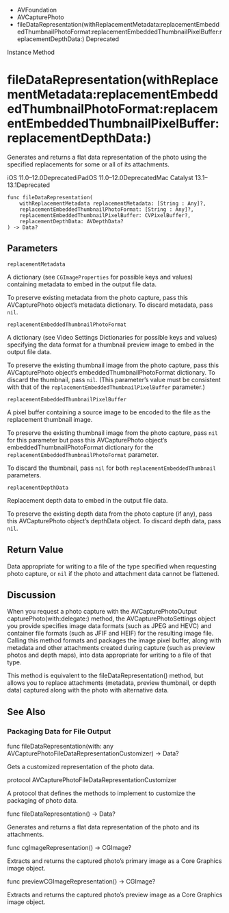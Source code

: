 

- AVFoundation
- AVCapturePhoto
-  fileDataRepresentation(withReplacementMetadata:replacementEmbeddedThumbnailPhotoFormat:replacementEmbeddedThumbnailPixelBuffer:replacementDepthData:) Deprecated

Instance Method

# fileDataRepresentation(withReplacementMetadata:replacementEmbeddedThumbnailPhotoFormat:replacementEmbeddedThumbnailPixelBuffer:replacementDepthData:)

Generates and returns a flat data representation of the photo using the specified replacements for some or all of its attachments.

iOS 11.0–12.0DeprecatediPadOS 11.0–12.0DeprecatedMac Catalyst 13.1–13.1Deprecated

``` source
func fileDataRepresentation(
    withReplacementMetadata replacementMetadata: [String : Any]?,
    replacementEmbeddedThumbnailPhotoFormat: [String : Any]?,
    replacementEmbeddedThumbnailPixelBuffer: CVPixelBuffer?,
    replacementDepthData: AVDepthData?
) -> Data?
```

## Parameters 

`replacementMetadata`  

A dictionary (see `CGImageProperties` for possible keys and values) containing metadata to embed in the output file data.

To preserve existing metadata from the photo capture, pass this AVCapturePhoto object’s metadata dictionary. To discard metadata, pass `nil`.

`replacementEmbeddedThumbnailPhotoFormat`  

A dictionary (see Video Settings Dictionaries for possible keys and values) specifying the data format for a thumbnail preview image to embed in the output file data.

To preserve the existing thumbnail image from the photo capture, pass this AVCapturePhoto object’s embeddedThumbnailPhotoFormat dictionary. To discard the thumbnail, pass `nil`. (This parameter’s value must be consistent with that of the `replacementEmbeddedThumbnailPixelBuffer` parameter.)

`replacementEmbeddedThumbnailPixelBuffer`  

A pixel buffer containing a source image to be encoded to the file as the replacement thumbnail image.

To preserve the existing thumbnail image from the photo capture, pass `nil` for this parameter but pass this AVCapturePhoto object’s embeddedThumbnailPhotoFormat dictionary for the `replacementEmbeddedThumbnailPhotoFormat` parameter.

To discard the thumbnail, pass `nil` for both `replacementEmbeddedThumbnail` parameters.

`replacementDepthData`  

Replacement depth data to embed in the output file data.

To preserve the existing depth data from the photo capture (if any), pass this AVCapturePhoto object’s depthData object. To discard depth data, pass `nil`.

## Return Value

Data appropriate for writing to a file of the type specified when requesting photo capture, or `nil` if the photo and attachment data cannot be flattened.

## Discussion

When you request a photo capture with the AVCapturePhotoOutput capturePhoto(with:delegate:) method, the AVCapturePhotoSettings object you provide specifies image data formats (such as JPEG and HEVC) and container file formats (such as JFIF and HEIF) for the resulting image file. Calling this method formats and packages the image pixel buffer, along with metadata and other attachments created during capture (such as preview photos and depth maps), into data appropriate for writing to a file of that type.

This method is equivalent to the fileDataRepresentation() method, but allows you to replace attachments (metadata, preview thumbnail, or depth data) captured along with the photo with alternative data.

## See Also

### Packaging Data for File Output

func fileDataRepresentation(with: any AVCapturePhotoFileDataRepresentationCustomizer) -> Data?

Gets a customized representation of the photo data.

protocol AVCapturePhotoFileDataRepresentationCustomizer

A protocol that defines the methods to implement to customize the packaging of photo data.

func fileDataRepresentation() -> Data?

Generates and returns a flat data representation of the photo and its attachments.

func cgImageRepresentation() -> CGImage?

Extracts and returns the captured photo’s primary image as a Core Graphics image object.

func previewCGImageRepresentation() -> CGImage?

Extracts and returns the captured photo’s preview image as a Core Graphics image object.

